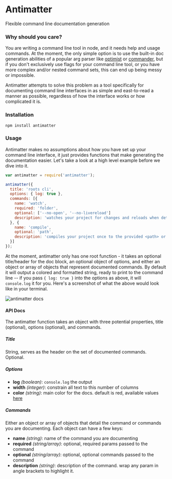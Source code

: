 Antimatter
==========

Flexible command line documentation generation

### Why should you care?

You are writing a command line tool in node, and it needs help and usage commands. At the moment, the only simple option is to use the built-in doc generation abilities of a popular arg parser like [optimist](https://github.com/substack/node-optimist) or [commander](https://github.com/visionmedia/commander), but if you don't exclusively use flags for your command line tool, or you have more complex and/or nested command sets, this can end up being messy or impossible.

Antimatter attempts to solve this problem as a tool specifically for documenting command line interfaces in as simple and east-to-read a manner as possible, regardless of how the interface works or how complicated it is.

### Installation

`npm install antimatter`

### Usage

Antimatter makes no assumptions about how you have set up your command line interface, it just provides functions that make generating the documentation easier. Let's take a look at a high level example before we dive into it.

```js
var antimatter = require('antimatter');

antimatter({
  title: 'roots cli',
  options: { log: true },
  commands: [{
    name: 'watch',
    required: 'folder',
    optional: ['--no-open', '--no-livereload']
    description: 'watches your project for changes and reloads when detected'
  }, {
    name: 'compile',
    optional: 'path',
    description: 'compiles your project once to the provided <path> or the current directory'
  }]
});
```

At the moment, antimatter only has one root function - it takes an optional title/header for the doc block, an optional object of options, and either an object or array of objects that represent documented commands. By default it will output a colored and formatted string, ready to print to the command line -- if you pass `{ log: true }` into the options as above, it will `console.log` it for you. Here's a screenshot of what the above would look like in your terminal.

![antimatter docs](https://i.cloudup.com/Md0HeNOkQK.thumb.png)

#### API Docs

The antimatter function takes an object with three potential properties, title (optional), options (optional), and commands.

##### Title

String, serves as the header on the set of documented commands. Optional.

##### Options

- **log** _(boolean)_: `console.log` the output
- **width** _(integer)_: constrain all text to this number of columns
- **color** _(string)_: main color for the docs. default is red, available values [here](https://github.com/marak/colors.js/#colors-and-styles)

##### Commands

Either an object or array of objects that detail the command or commands you are documenting. Each object can have a few keys:

- **name** _(string)_: name of the command you are documenting
- **required** _(string/array)_: optional, required params passed to the command
- **optional** _(string/array)_: optional, optional commands passed to the command
- **description** _(string)_: description of the command. wrap any param in angle brackets to highlight it.
